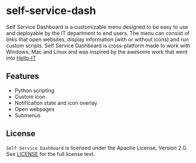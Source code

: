 # self-service-dash
Self Service Dashboard is a customizable menu designed to be easy to use and deployable by the IT department to end users. The menu can consist of links that open websites, display information (with or without icons) and run custom scripts. Self Service Dashboard is cross-platform made to work with Windows, Mac and Linux and was inspired by the awesome work that went into [Hello-IT](https://github.com/ygini/Hello-IT)

## Features
* Python scripting
* Custom icon
* Notification state and icon overlay
* Open webpages
* Submenus

## License
`Self Service Dashboard` is licensed under the Apache License, Version 2.0. See [LICENSE](LICENSE) for the full license text.